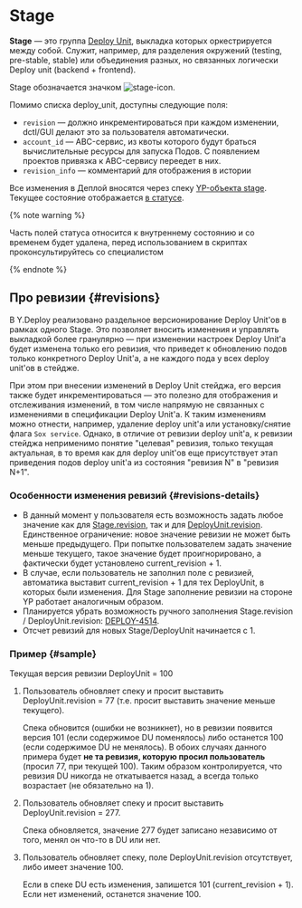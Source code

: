 # Stage

**Stage** — это группа [Deploy Unit](../deploy-unit/deploy-unit.md), выкладка которых оркестрируется между собой. Служит, например, для разделения окружений (testing, pre-stable, stable) или объединения разных, но связанных логически Deploy unit (backend + frontend).

Stage обозначается значком ![stage-icon](../../_assets/icons/stage.png).

Помимо списка deploy_unit, доступны следующие поля:

* `revision` — должно инкрементироваться при каждом изменении, dctl/GUI делают это за пользователя автоматически.
* `account_id` — ABC-сервис, из квоты которого будут браться вычислительные ресурсы для запуска Подов. С появлением проектов привязка к ABC-сервису переедет в них.
* `revision_info` — комментарий для отображения в истории

Все изменения в Деплой вносятся через спеку [YP-объекта stage](https://a.yandex-team.ru/arc/trunk/arcadia/yp/yp_proto/yp/client/api/proto/stage.proto?rev=r8782301#L44). Текущее состояние отображается [в статусе](https://a.yandex-team.ru/arc/trunk/arcadia/yp/yp_proto/yp/client/api/proto/stage.proto?rev=r8782301#L96).

{% note warning %}

Часть полей статуса относится к внутреннему состоянию и со временем будет удалена, перед использованием в скриптах проконсультируйтесь со специалистом

{% endnote %}

## Про ревизии {#revisions}

В Y.Deploy реализовано раздельное версионирование Deploy Unit'ов в рамках одного Stage. Это позволяет вносить изменения и управлять выкладкой более гранулярно — при изменении настроек Deploy Unit'а будет изменена только его ревизия, что приведет к обновлению подов только конкретного Deploy Unit'а, а не каждого пода у всех deploy unit'ов в стейдже.

При этом при внесении изменений в Deploy Unit стейджа, его версия также будет инкрементироваться — это полезно для отображения и отслеживания изменений, в том числе напрямую не связанных с изменениями в спецификации Deploy Unit'а. К таким изменениям можно отнести, например, удаление deploy unit'а или установку/снятие флага `Sox service`. Однако, в отличие от ревизии deploy unit'a, к ревизии стейджа неприменимо понятие "целевая" ревизия, только текущая актуальная, в то время как для deploy unit'ов еще присутствует этап приведения подов deploy unit'а из состояния "ревизия N" в "ревизия N+1".

### Особенности изменения ревизий {#revisions-details}

- В данный момент у пользователя есть возможность задать любое значение как для [Stage.revision](https://a.yandex-team.ru/arc/trunk/arcadia/yp/yp_proto/yp/client/api/proto/stage.proto?rev=r8189952#L50), так и для [DeployUnit.revision](https://a.yandex-team.ru/arc/trunk/arcadia/yp/yp_proto/yp/client/api/proto/stage.proto?rev=r8189952#L205). Единственное ограничение: новое значение ревизии не может быть меньше предыдущего. При попытке пользователем задать значение меньше текущего, такое значение будет проигнорировано, а фактически будет установлено current_revision + 1.
- В случае, если пользователь не заполнил поле с ревизией, автоматика выставит current_revision + 1 для тех DeployUnit, в которых были изменения. Для Stage заполнение ревизии на стороне YP работает аналогичным образом.
- Планируется убрать возможность ручного заполнения Stage.revision / DeployUnit.revision: [DEPLOY-4514](https://st.yandex-team.ru/DEPLOY-4514).
- Отсчет ревизий для новых Stage/DeployUnit начинается с 1.

### Пример {#sample}

Текущая версия ревизии DeployUnit = 100

1. Пользователь обновляет спеку и просит выставить DeployUnit.revision = 77 (т.е. просит выставить значение меньше текущего).

    Спека обновится (ошибки не возникнет), но в ревизии появится версия 101 (если содержимое DU поменялось) либо останется 100 (если содержимое DU не менялось). В обоих случаях данного примера будет **не та ревизия, которую просил пользователь** (просил 77, при текущей 100). Таким образом контролируется, что ревизия DU никогда не откатывается назад, а всегда только возрастает (не обязательно на 1).

2. Пользователь обновляет спеку и просит выставить DeployUnit.revision = 277.

    Спека обновляется, значение 277 будет записано независимо от того, менял он что-то в DU или нет.

3. Пользователь обновляет спеку, поле DeployUnit.revision отсутствует, либо имеет значение 100.

    Если в спеке DU есть изменения, запишется 101 (current_revision + 1). Если нет изменений, останется значение 100.